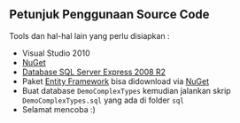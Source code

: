 ## Petunjuk Penggunaan Source Code

Tools dan hal-hal lain yang perlu disiapkan :

* Visual Studio 2010
* [NuGet](http://coding4ever.net/blog/categories/nuget/)
* [Database SQL Server Express 2008 R2](http://www.microsoft.com/en-us/download/details.aspx?id=30438)
* Paket [Entity Framework](http://www.nuget.org/packages/EntityFramework/) bisa didownload via [NuGet](http://coding4ever.wordpress.com/2014/03/11/nuget/)
* Buat database `DemoComplexTypes` kemudian jalankan skrip `DemoComplexTypes.sql` yang ada di folder `sql`
* Selamat mencoba :)